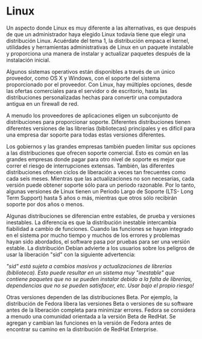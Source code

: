 # Linux
Un aspecto donde Linux es muy diferente a las alternativas, es que después de que un administrador haya elegido Linux todavía tiene que elegir una distribución Linux. Acuérdate del tema 1, la distribución empaca el kernel, utilidades y herramientas administrativas de Linux en un paquete instalable y proporciona una manera de instalar y actualizar paquetes después de la instalación inicial.

Algunos sistemas operativos están disponibles a través de un único proveedor, como OS X y Windows, con el soporte del sistema proporcionado por el proveedor. Con Linux, hay múltiples opciones, desde las ofertas comerciales para el servidor o de escritorio, hasta las distribuciones personalizadas hechas para convertir una computadora antigua en un firewall de red.

A menudo los proveedores de aplicaciones eligen un subconjunto de distribuciones para proporcionar soporte. Diferentes distribuciones tienen diferentes versiones de las librerías (bibliotecas) principales y es difícil para una empresa dar soporte para todas estas versiones diferentes.

Los gobiernos y las grandes empresas también pueden limitar sus opciones a las distribuciones que ofrecen soporte comercial. Esto es común en las grandes empresas donde pagar para otro nivel de soporte es mejor que correr el riesgo de interrupciones extensas. También, las diferentes distribuciones ofrecen ciclos de liberación a veces tan frecuentes como cada seis meses. Mientras que las actualizaciones no son necesarias, cada versión puede obtener soporte sólo para un periodo razonable. Por lo tanto, algunas versiones de Linux tienen un Periodo Largo de Soporte (LTS- Long Term Support) hasta 5 años o más, mientras que otros sólo recibirán soporte por dos años o menos.

Algunas distribuciones se diferencian entre estables, de prueba y versiones inestables. La diferencia es que la distribución inestable intercambia fiabilidad a cambio de funciones. Cuando las funciones se hayan integrado en el sistema por mucho tiempo y muchos de los errores y problemas hayan sido abordados, el software pasa por pruebas para ser una versión estable. La distribución Debian advierte a los usuarios sobre los peligros de usar la liberación "sid" con la siguiente advertencia:

_*"sid" está sujeta a cambios masivos y actualizaciones de librerías (biblioteca). Esto puede resultar en un sistema muy "inestable" que contiene paquetes que no se pueden instalar debido a la falta de librerías, dependencias que no se pueden satisfacer, etc. Usar bajo el propio riesgo!*_

Otras versiones dependen de las distribuciones Beta. Por ejemplo, la distribución de Fedora libera las versiones Beta o versiones de su software antes de la liberación completa para minimizar errores. Fedora se considera a menudo una comunidad orientada a la versión Beta de RedHat. Se agregan y cambian las funciones en la versión de Fedora antes de encontrar su camino en la distribución de RedHat Enterprise.
